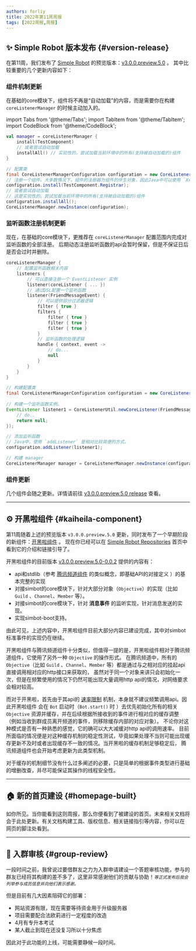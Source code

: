 ```yaml
---
authors: forliy
title: 2022年第11周周报
tags: [2022周报,周报]
---
```


## ✨ Simple Robot 版本发布 {#version-release}
在第11周，我们发布了 [Simple Robot](https://github.com/ForteScarlet/simpler-robot) 
的预览版本：[v3.0.0.preview.5.0](https://github.com/ForteScarlet/simpler-robot/releases/tag/v3.0.0.preview.5.0) 。
其中比较重要的几个更新内容如下：

### 组件机制更新
在基础的core模块下，组件将不再是“自动加载”的内容，而是需要你在构建 `coreListenerManager` 的时候主动加入的。

import Tabs from '@theme/Tabs';
import TabItem from '@theme/TabItem';
import CodeBlock from '@theme/CodeBlock';

<Tabs groupId="code">
<TabItem value="Kotlin" default>

```kotlin
val manager = coreListenerManager {
    install(TestComponent)
    // 或者尝试自动加载
    installAll() // 实验性的，尝试加载当前环境中的所有(支持被自动加载的)组件
}
```

</TabItem>
<TabItem value="Java">

```java
// 配置类
final CoreListenerManagerConfiguration configuration = new CoreListenerManagerConfiguration();
// 注册一个组件。大多数情况下，组件的注册器为组件的伴生对象，因此Java中可以使用 `XxxComponent.Registrar`(或者`XxxComponent.Companion`等)
configuration.install(TestComponent.Registrar);
// 或者尝试自动加载
// 这是实验性的。尝试加载当前环境中的所有(支持被自动加载的)组件
configuration.installAll(); 
CoreListenerManager.newInstance(configuration);
```

</TabItem>
</Tabs>


### 监听函数注册机制更新
现在，在基础的core模块下，更推荐在 `coreListenerManager` 配置范围内完成对监听函数的全部注册。
后期动态注册监听函数的api会暂时保留，但是不保证日后是否会过时并删除。


<Tabs groupId="code">
<TabItem value="Kotlin" default>

```kotlin
coreListenerManager {
    // 配置监听函数相关内容
    listeners {
        // 可以直接注册一个 EventListener 实例
        listener(coreListener { ... })
        // 通过DSL配置一个监听函数
        listener(FriendMessageEvent) {
            // 可以提供部分过滤器逻辑
            filter { true }
            filters {
                filter { true }
                filter { true }
                filter { true }
            }
            // 监听函数的处理逻辑
            handle { context, event ->
                // do...
                null
            }
        }
    }
}
```

</TabItem>
<TabItem value="Java">

```java
// 构建配置类
final CoreListenerManagerConfiguration configuration = new CoreListenerManagerConfiguration();
        
// 构建一个监听函数实例。
EventListener listener1 = CoreListenerUtil.newCoreListener(FriendMessageEvent.Key, (context, event) -> {
    // do..
    return null;
});

// 添加监听函数
// Java中，使用 `addListener` 是相对比较简便的方式。
configuration.addListener(listener1);

// 构建 manager
CoreListenerManager manager = CoreListenerManager.newInstance(configuration);

```

</TabItem>
</Tabs>


### 组件更新
几个组件会随之更新。详情请前往 [v3.0.0.preview.5.0 release](https://github.com/ForteScarlet/simpler-robot/releases/tag/v3.0.0.preview.5.0) 查看。

<hr/>

## ⚙️ 开黑啦组件 {#kaiheila-component}
第11周随着上述的预览版本 `v3.0.0.preview.5.0` 更新，同时发布了一个早期阶段的新组件：[开黑啦组件](https://github.com/simple-robot/simbot-component-kaiheila) 。
现在你已经可以在 [Simple Robot Repositories](https://github.com/simple-robot) 首页中看到它的介绍和链接引导了。

开黑啦组件的目前版本 [v3.0.0.preview.5.0-0.0.2](https://github.com/simple-robot/simbot-component-kaiheila/releases/tag/v3.0.0.preview.5.0-0.0.2)
提供的内容有：
- api和stdlib（参考 [腾讯频道组件](https://github.com/simple-robot/simbot-component-tencent-guild) 的类似概念，即基础API的对接定义 ）的基本完整的实现
- 对接simbot的core模块下，针对大部分对象（`Objective`）的实现（比如 `Guild` 、`Channel`、`Member` 等）。
- 对接simbot的core模块下，针对 **消息事件** 的监听实现，针对消息发送的实现。
- 实现simbot-boot支持。

由此可见，上述内容中，开黑啦组件目前大部分内容已建设完成，其中对simbot标准事件的实现仍在继续。

开黑啦组件与腾讯频道组件十分类似，但值得一提的是，开黑啦组件相对于腾讯频道组件，它使用了另外一种 `Objective` 的操作形式。
在腾讯频道中，所有的 `Objective`（比如 `Guild` 、`Channel`、`Member` 等）都是通过与之相对应的挂起api直接调用相对应的http接口来获取的，
虽然对于同一个对象来讲只会初始化一次，但是在频繁使用的情况下仍然可能出现大量调用http api的情况，对网络要求会相对较高。

而对于开黑啦，首先由于其api的 [速率限制](https://developer.kaiheila.cn/doc/rate-limit) 机制，本身就不建议频繁调用api。因此开黑啦组件
会在 `Bot` 启动时（`Bot.start()` 时 ）去优先初始化所有的相关 `Objective` 资源并缓存，并在后续根据所接收到的事件进行相对应的缓存调整
（例如当收到群成员离开频道的事件，则移除缓存内部的对应对象）。
不论你对这种模式是否有一种熟悉的感觉，它的确可以大大减缓对http api的调用速率。
目前所面临的情况便是对这种缓存机制的稳定性测试，毕竟如果处理不当则可能出现缓存更新不及时或者出现缓存不一致的情况。当开黑啦的缓存机制足够稳定后，
腾讯频道组件也会开始考虑更新为此类型机制。

对于缓存的机制细节没有什么过多阐述的必要，只是简单的根据事件类型进行基础的增删改查，并尽可能保证其操作的线程安全性。

<hr/>


## 🏠 新的首页建设 {#homepage-built}
如你所见。当你能看到这则周报，那么你便看到了被建设的首页。未来相关文档将会于此处更新。有关文档构建工具、版权信息、相关链接指引等内容，你可以在
网页的脚注处看到。

<hr/>

## 👀 入群审核 {#group-review}
一段时间之前，我曾说过要借群友之力为入群申请建设一个答题审核功能，参与的群友已经将其构建的差不多了，这里非常感谢他们的贡献与协助！<small><i>等正式发布后我会列举参与成员信息并向他们表示感谢。</i></small>

但是目前有几大因素阻碍它的部署：
- 网站资源有限，现在需要等待资金用于升级服务器
- 项目需要配合法欧莉进行一定程度的改造
- 4月有专升本考试
- 某人截止到现在还没复习所以十分焦虑

因此对于此功能的上线，可能需要静候一段时间。



